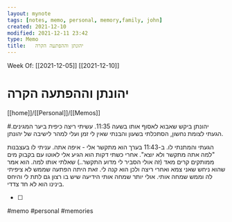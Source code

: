 ```yaml
---
layout: mynote
tags: [notes, memo, personal, memory,family, john] 
created: 2021-12-10
modified: 2021-12-11 23:42
type: Memo
title:   יהונתן וההפתעה הקרה 
---
```

Week Of: [[2021-12-05]]
[[2021-12-10]]

# יהונתן וההפתעה הקרה 
[[home]]/[[Personal]]/[[Memos]]

#יהונתן ביקש שאבוא לאסוף אותו בשעה 11:35.
עשיתי ריצה כיפית ביער המגינים. הגעתי לצומת נחשון, הסתכלתי בשעון והבנתי שאין לי זמן ועלי למהר לישיבה של יהונתן.

הגעתי והמתנתי לו. ב-11:43 בערך הוא מתקשר אלי - איפה אתה.
עניתי לו בעצבנות "למה אתה מתקשר ולא יוצא".
אחרי כשתי דקות הוא הגיע אלי לאוטו עם בקבוק מים ממותקים קרים מאד (זה אולי הסביר לי מדוע התקשר..)
שאלתי אותו למה. הוא אמר שהוא ניחש שאני צמא ואחרי ריצה ולכן הוא קנה לי. 
זאת היתה הפתעה שממש לא ציפיתי לה וממש שמחה אותי. 
אולי יותר שמחה אותי הידיעה שיש בו רצון גם לתת לי והיחס בינינו הוא לא חד צדדי. 



- [ ] 
 

#memo 
#personal
#memories
